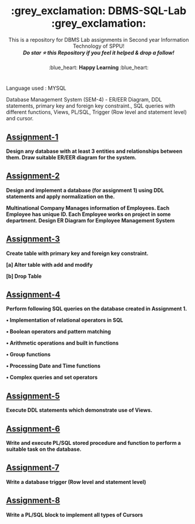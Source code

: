 <h1 align="middle"> :grey_exclamation: DBMS-SQL-Lab :grey_exclamation: </h1>
<p align ="middle"> This is a repository for DBMS Lab assignments in Second year Information Technology of SPPU! <br>
<b><i>Do star ⭐ this Repository if you feel it helped & drop a follow!</b></i><br><br>
:blue_heart: <b> Happy Learning </b> :blue_heart:
<br></p>

#
Language used : MYSQL

Database Management System (SEM-4) - ER/EER Diagram, DDL statements, primary key and foreign key constraint., SQL queries with different functions, Views, PL/SQL,  Trigger (Row level and statement level) and cursor. 


## [Assignment-1](https://github.com/shinchancode/DBMS-SQL-Lab/blob/main/Asg_1.md)
**Design any database with at least 3 entities and relationships between them. Draw suitable ER/EER diagram for the system.**

## [Assignment-2](https://github.com/shinchancode/DBMS-SQL-Lab/blob/main/Asg_2.txt)
**Design and implement a database (for assignment 1) using DDL statements and apply normalization on the.**

**Multinational Company Manages information of Employees. Each Employee has unique ID. Each Employee works on project in some department. 
Design ER Diagram for Employee Management System**

## [Assignment-3](https://github.com/shinchancode/DBMS-SQL-Lab/blob/main/Asg_3.txt)
**Create table with primary key and foreign key constraint.**

**[a] Alter table with add and modify**

**[b] Drop Table**

## [Assignment-4](https://github.com/shinchancode/DBMS-SQL-Lab/blob/main/Asg_4.txt)
**Perform following SQL queries on the database created in Assignment 1.**

**• Implementation of relational operators in SQL**

**• Boolean operators and pattern matching**

**• Arithmetic operations and built in functions**

**• Group functions**

**• Processing Date and Time functions**

**• Complex queries and set operators**

## [Assignment-5](https://github.com/shinchancode/DBMS-SQL-Lab/blob/main/Asg_5.txt)
**Execute DDL statements which demonstrate use of Views.**

## [Assignment-6](https://github.com/shinchancode/DBMS-SQL-Lab/blob/main/Asg_6.txt)
**Write and execute PL/SQL stored procedure and function to perform a suitable task on the database.**

## [Assignment-7](https://github.com/shinchancode/DBMS-SQL-Lab/blob/main/Asg_7.txt)
**Write a database trigger (Row level and statement level)**

## [Assignment-8](https://github.com/shinchancode/DBMS-SQL-Lab/blob/main/Asg_8.txt)
**Write a PL/SQL block to implement all types of Cursors**
